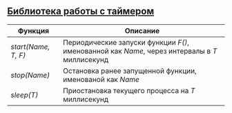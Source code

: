 ## [Библиотека работы с таймером](../libs/clock.erl)
|Функция|Описание|  
|------------------|-----------------------------------------------------------------------------------------------|  
|*start(Name, T, F)*| Периодические запуски функции *F()*, именованной как *Name*, через интервалы в *T* миллисекунд|  
|*stop(Name)*| Остановка ранее запущенной функции, именованой как *Name*|  
|*sleep(T)*| Приостановка текущего процесса на *T* миллисекунд|  
